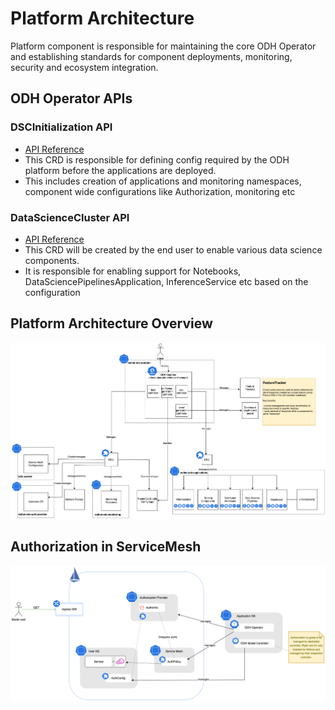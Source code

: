 # Platform Architecture

Platform component is responsible for maintaining the core ODH Operator and establishing standards for component 
deployments, monitoring, security and ecosystem integration.

## ODH Operator APIs

### DSCInitialization API

* [API Reference](https://github.com/opendatahub-io/opendatahub-operator/blob/incubation/docs/api-overview.md#dscinitializationopendatahubiov1)
* This CRD is responsible for defining config required by the ODH platform before the applications are deployed.
* This includes creation of applications and monitoring namespaces, component wide configurations like Authorization,
monitoring etc


### DataScienceCluster API

* [API Reference](https://github.com/opendatahub-io/opendatahub-operator/blob/incubation/docs/api-overview.md#datascienceclusteropendatahubiov1)
* This CRD will be created by the end user to enable various data science components.
* It is responsible for enabling support for Notebooks, DataSciencePipelinesApplication, InferenceService etc based on 
the configuration


## Platform Architecture Overview
![Platform Architecture Overview](./Platform%20Architecture%20Overview.png)

## Authorization in ServiceMesh
![Authorization in ServiceMesh](./Authorization%20in%20Service%20Mesh.png)
